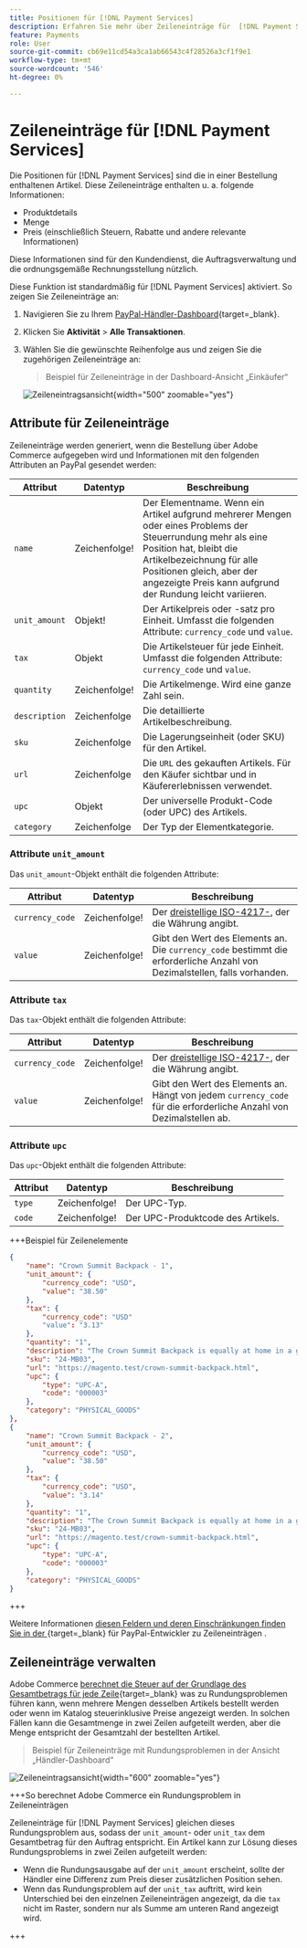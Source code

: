 ```yaml
---
title: Positionen für [!DNL Payment Services]
description: Erfahren Sie mehr über Zeileneinträge für  [!DNL Payment Services]  und wie Sie Zeileneinträge im Händler-Dashboard anzeigen können.
feature: Payments
role: User
source-git-commit: cb69e11cd54a3ca1ab66543c4f28526a3cf1f9e1
workflow-type: tm+mt
source-wordcount: '546'
ht-degree: 0%

---
```


# Zeileneinträge für [!DNL Payment Services]

Die Positionen für [!DNL Payment Services] sind die in einer Bestellung enthaltenen Artikel. Diese Zeileneinträge enthalten u. a. folgende Informationen:

* Produktdetails
* Menge
* Preis (einschließlich Steuern, Rabatte und andere relevante Informationen)

Diese Informationen sind für den Kundendienst, die Auftragsverwaltung und die ordnungsgemäße Rechnungsstellung nützlich.

Diese Funktion ist standardmäßig für [!DNL Payment Services] aktiviert. So zeigen Sie Zeileneinträge an:

1. Navigieren Sie zu Ihrem [PayPal-Händler-Dashboard](https://www.paypal.com/merchant/){target=_blank}.

1. Klicken Sie **Aktivität** > **Alle Transaktionen**.

1. Wählen Sie die gewünschte Reihenfolge aus und zeigen Sie die zugehörigen Zeileneinträge an:

   > Beispiel für Zeileneinträge in der Dashboard-Ansicht „Einkäufer“

   ![Zeileneintragsansicht](assets/paypal-shopper-dashboard-line-items-view.png){width="500" zoomable="yes"}

## Attribute für Zeileneinträge

Zeileneinträge werden generiert, wenn die Bestellung über Adobe Commerce aufgegeben wird und Informationen mit den folgenden Attributen an PayPal gesendet werden:

| Attribut | Datentyp | Beschreibung |
| --- | --- | --- |
| `name` | Zeichenfolge! | Der Elementname. Wenn ein Artikel aufgrund mehrerer Mengen oder eines Problems der Steuerrundung mehr als eine Position hat, bleibt die Artikelbezeichnung für alle Positionen gleich, aber der angezeigte Preis kann aufgrund der Rundung leicht variieren. |
| `unit_amount` | Objekt! | Der Artikelpreis oder -satz pro Einheit. Umfasst die folgenden Attribute: `currency_code` und `value`. |
| `tax` | Objekt | Die Artikelsteuer für jede Einheit. Umfasst die folgenden Attribute: `currency_code` und `value`. |
| `quantity` | Zeichenfolge! | Die Artikelmenge. Wird eine ganze Zahl sein. |
| `description` | Zeichenfolge | Die detaillierte Artikelbeschreibung. |
| `sku` | Zeichenfolge | Die Lagerungseinheit (oder SKU) für den Artikel. |
| `url` | Zeichenfolge | Die `URL` des gekauften Artikels. Für den Käufer sichtbar und in Käufererlebnissen verwendet. |
| `upc` | Objekt | Der universelle Produkt-Code (oder UPC) des Artikels. |
| `category` | Zeichenfolge | Der Typ der Elementkategorie. |

### Attribute `unit_amount`

Das `unit_amount`-Objekt enthält die folgenden Attribute:

| Attribut | Datentyp | Beschreibung |
| --- | --- | --- |
| `currency_code` | Zeichenfolge! | Der [dreistellige ISO-4217-](https://developer.paypal.com/api/rest/reference/currency-codes/), der die Währung angibt. |
| `value` | Zeichenfolge! | Gibt den Wert des Elements an. Die `currency_code` bestimmt die erforderliche Anzahl von Dezimalstellen, falls vorhanden. |

### Attribute `tax`

Das `tax`-Objekt enthält die folgenden Attribute:

| Attribut | Datentyp | Beschreibung |
| --- | --- | --- |
| `currency_code` | Zeichenfolge! | Der [dreistellige ISO-4217-](https://developer.paypal.com/api/rest/reference/currency-codes/), der die Währung angibt. |
| `value` | Zeichenfolge! | Gibt den Wert des Elements an. Hängt von jedem `currency_code` für die erforderliche Anzahl von Dezimalstellen ab. |

### Attribute `upc`

Das `upc`-Objekt enthält die folgenden Attribute:

| Attribut | Datentyp | Beschreibung |
| --- | --- | --- |
| `type` | Zeichenfolge! | Der UPC-Typ. |
| `code` | Zeichenfolge! | Der UPC-Produktcode des Artikels. |

+++Beispiel für Zeilenelemente

```json
{
    "name": "Crown Summit Backpack - 1",
    "unit_amount": {
        "currency_code": "USD",
        "value": "38.50"
    },
    "tax": {
        "currency_code": "USD"
        "value": "3.13"
    },
    "quantity": "1",
    "description": "The Crown Summit Backpack is equally at home in a gym locker, study cube or a pup tent, so be sure yours is packed with books,",
    "sku": "24-MB03",
    "url": "https://magento.test/crown-summit-backpack.html",
    "upc": {
        "type": "UPC-A",
        "code": "000003"
    },
    "category": "PHYSICAL_GOODS"
},
{
    "name": "Crown Summit Backpack - 2",
    "unit_amount": {
        "currency_code": "USD",
        "value": "38.50"
    },
    "tax": {
        "currency_code": "USD",
        "value": "3.14"
    },
    "quantity": "1",
    "description": "The Crown Summit Backpack is equally at home in a gym locker, study cube or a pup tent, so be sure yours is packed with books,",
    "sku": "24-MB03",
    "url": "https://magento.test/crown-summit-backpack.html",
    "upc": {
        "type": "UPC-A",
        "code": "000003"
    },
    "category": "PHYSICAL_GOODS"
}
```

+++

Weitere Informationen [ diesen Feldern und deren Einschränkungen finden Sie in der ](https://developer.paypal.com/docs/api/orders/v2/#definition-line_item){target=_blank} für PayPal-Entwickler zu Zeileneinträgen .

## Zeileneinträge verwalten

Adobe Commerce [berechnet die Steuer auf der Grundlage des Gesamtbetrags für jede Zeile](https://experienceleague.adobe.com/de/docs/commerce-admin/stores-sales/site-store/taxes/taxes#warning-messages){target=_blank} was zu Rundungsproblemen führen kann, wenn mehrere Mengen desselben Artikels bestellt werden oder wenn im Katalog steuerinklusive Preise angezeigt werden. In solchen Fällen kann die Gesamtmenge in zwei Zeilen aufgeteilt werden, aber die Menge entspricht der Gesamtzahl der bestellten Artikel.

> Beispiel für Zeileneinträge mit Rundungsproblemen in der Ansicht „Händler-Dashboard“

![Zeileneintragsansicht](assets/line-items-example.png){width="600" zoomable="yes"}

+++So berechnet Adobe Commerce ein Rundungsproblem in Zeileneinträgen

Zeileneinträge für [!DNL Payment Services] gleichen dieses Rundungsproblem aus, sodass der `unit_amount`- oder `unit_tax` dem Gesamtbetrag für den Auftrag entspricht. Ein Artikel kann zur Lösung dieses Rundungsproblems in zwei Zeilen aufgeteilt werden:

* Wenn die Rundungsausgabe auf der `unit_amount` erscheint, sollte der Händler eine Differenz zum Preis dieser zusätzlichen Position sehen.
* Wenn das Rundungsproblem auf der `unit_tax` auftritt, wird kein Unterschied bei den einzelnen Zeileneinträgen angezeigt, da die `tax` nicht im Raster, sondern nur als Summe am unteren Rand angezeigt wird.

+++
